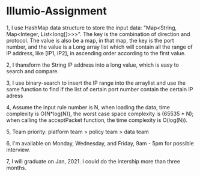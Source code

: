 # Illumio-Assignment

1, I use HashMap data structure to store the input data: "Map<String, Map<Integer, List<long[]>>>". The key is the combination of direction and protocol. The value is also be a map, in that map, the key is the port number, and the value is a Long array list which will contain all the range of IP address, like [IP1, IP2], in ascending order according to the first value.

2, I thansform the String IP address into a long value, which is easy to search and compare.

3, I use binary-search to insert the IP range into the arraylist and use the same function to find if the list of certain port number contain the certain IP adress

4, Assume the input rule number is N, when loading the data, time complexity is O(N*log(N)), the worst case space complexity is (65535 * N); when calling the acceptPacket function, the time complexity is O(log(N)).

5, Team priority: platform team > policy team > data team

6, I'm available on Monday, Wednesday, and Friday, 9am - 5pm for possible interview.

7, I will graduate on Jan, 2021. I could do the intership more than three months.
